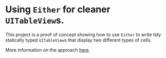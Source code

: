 # Using `Either` for cleaner `UITableView`s.

This project is a proof of concept showing how to use `Either` to write tidy
statically typed `UITableView`s that display two different types of cells.

More information on the approach [here](http://www.mokacoding.com/blog/swift-either/).
